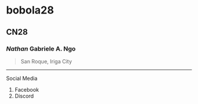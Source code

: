 # bobola28
## CN28
### *Nathan* Gabriele A. Ngo
>San Roque, Iriga City
---
Social Media
1. Facebook
2. Discord
[](https://images.app.goo.gl/uXR2ybPppCVhMbQr5)
